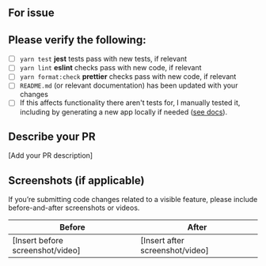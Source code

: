 ## For issue

## Please verify the following:

- [ ] `yarn test` **jest** tests pass with new tests, if relevant
- [ ] `yarn lint` **eslint** checks pass with new code, if relevant
- [ ] `yarn format:check` **prettier** checks pass with new code, if relevant
- [ ] `README.md` (or relevant documentation) has been updated with your changes
- [ ] If this affects functionality there aren't tests for, I manually tested it, including by generating a new app locally if needed ([see docs](https://docs.infinite.red/ignite-cli/contributing/Contributing-To-Ignite/#testing-changes-from-your-local-copy-of-ignite)).

## Describe your PR

<!-- If this PR addresses an issue, link to it in description: "Addresses #333" -->

[Add your PR description]

## Screenshots (if applicable)

If you’re submitting code changes related to a visible feature, please include before-and-after screenshots or videos.

| Before                           | After                           |
| -------------------------------- | ------------------------------- |
| [Insert before screenshot/video] | [Insert after screenshot/video] |
